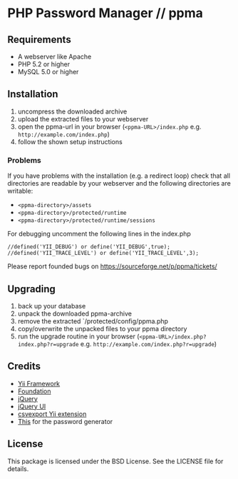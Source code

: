 # PHP Password Manager // ppma


## Requirements

* A webserver like Apache
* PHP 5.2 or higher
* MySQL 5.0 or higher


## Installation

1. uncompress the downloaded archive
2. upload the extracted files to your webserver
3. open the ppma-url in your browser (`<ppma-URL>/index.php`
   e.g. `http://example.com/index.php`)
4. follow the shown setup instructions

### Problems

If you have problems with the installation (e.g. a redirect loop) check that all directories are readable by
your webserver and the following directories are writable:

* `<ppma-directory>/assets`
* `<ppma-directory>/protected/runtime`
* `<ppma-directory>/protected/runtime/sessions`

For debugging uncomment the following lines in the index.php

    //defined('YII_DEBUG') or define('YII_DEBUG',true);
    //defined('YII_TRACE_LEVEL') or define('YII_TRACE_LEVEL',3);

Please report founded bugs on https://sourceforge.net/p/ppma/tickets/

## Upgrading

1. back up your database
2. unpack the downloaded ppma-archive
3. remove the extracted `/protected/config/ppma.php
4. copy/overwrite the unpacked files to your ppma directory
5. run the upgrade routine in your browser
   (`<ppma-URL>/index.php?index.php?r=upgrade`
   e.g. `http://example.com/index.php?r=upgrade`)


## Credits

* [Yii Framework](http://www.yiiframework.com/)
* [Foundation](http://foundation.zurb.com/)
* [jQuery](http://jquery.com/)
* [jQuery UI](http://jqueryui.com/)
* [csvexport Yii extension](http://www.yiiframework.com/extension/csvexport)
* [This](http://jquery-howto.blogspot.kr/2009/10/javascript-jquery-password-generator.html) for the password generator

## License

This package is licensed under the BSD License. See the LICENSE file for details.
